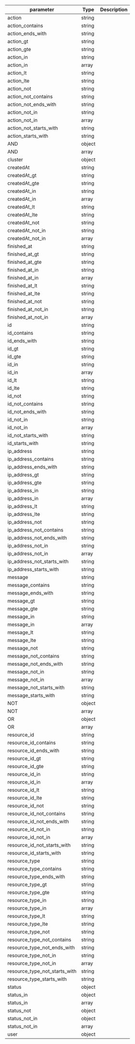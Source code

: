 | parameter | Type | Description |
| ----------- | ----------- |----------- |
| action  |  string  |    |
| action_contains  |  string  |    |
| action_ends_with  |  string  |    |
| action_gt  |  string  |    |
| action_gte  |  string  |    |
| action_in  |  string  |    |
| action_in  |  array  |    |
| action_lt  |  string  |    |
| action_lte  |  string  |    |
| action_not  |  string  |    |
| action_not_contains  |  string  |    |
| action_not_ends_with  |  string  |    |
| action_not_in  |  string  |    |
| action_not_in  |  array  |    |
| action_not_starts_with  |  string  |    |
| action_starts_with  |  string  |    |
| AND  |  object  |    |
| AND  |  array  |    |
| cluster  |  object  |    |
| createdAt  |  string  |    |
| createdAt_gt  |  string  |    |
| createdAt_gte  |  string  |    |
| createdAt_in  |  string  |    |
| createdAt_in  |  array  |    |
| createdAt_lt  |  string  |    |
| createdAt_lte  |  string  |    |
| createdAt_not  |  string  |    |
| createdAt_not_in  |  string  |    |
| createdAt_not_in  |  array  |    |
| finished_at  |  string  |    |
| finished_at_gt  |  string  |    |
| finished_at_gte  |  string  |    |
| finished_at_in  |  string  |    |
| finished_at_in  |  array  |    |
| finished_at_lt  |  string  |    |
| finished_at_lte  |  string  |    |
| finished_at_not  |  string  |    |
| finished_at_not_in  |  string  |    |
| finished_at_not_in  |  array  |    |
| id  |  string  |    |
| id_contains  |  string  |    |
| id_ends_with  |  string  |    |
| id_gt  |  string  |    |
| id_gte  |  string  |    |
| id_in  |  string  |    |
| id_in  |  array  |    |
| id_lt  |  string  |    |
| id_lte  |  string  |    |
| id_not  |  string  |    |
| id_not_contains  |  string  |    |
| id_not_ends_with  |  string  |    |
| id_not_in  |  string  |    |
| id_not_in  |  array  |    |
| id_not_starts_with  |  string  |    |
| id_starts_with  |  string  |    |
| ip_address  |  string  |    |
| ip_address_contains  |  string  |    |
| ip_address_ends_with  |  string  |    |
| ip_address_gt  |  string  |    |
| ip_address_gte  |  string  |    |
| ip_address_in  |  string  |    |
| ip_address_in  |  array  |    |
| ip_address_lt  |  string  |    |
| ip_address_lte  |  string  |    |
| ip_address_not  |  string  |    |
| ip_address_not_contains  |  string  |    |
| ip_address_not_ends_with  |  string  |    |
| ip_address_not_in  |  string  |    |
| ip_address_not_in  |  array  |    |
| ip_address_not_starts_with  |  string  |    |
| ip_address_starts_with  |  string  |    |
| message  |  string  |    |
| message_contains  |  string  |    |
| message_ends_with  |  string  |    |
| message_gt  |  string  |    |
| message_gte  |  string  |    |
| message_in  |  string  |    |
| message_in  |  array  |    |
| message_lt  |  string  |    |
| message_lte  |  string  |    |
| message_not  |  string  |    |
| message_not_contains  |  string  |    |
| message_not_ends_with  |  string  |    |
| message_not_in  |  string  |    |
| message_not_in  |  array  |    |
| message_not_starts_with  |  string  |    |
| message_starts_with  |  string  |    |
| NOT  |  object  |    |
| NOT  |  array  |    |
| OR  |  object  |    |
| OR  |  array  |    |
| resource_id  |  string  |    |
| resource_id_contains  |  string  |    |
| resource_id_ends_with  |  string  |    |
| resource_id_gt  |  string  |    |
| resource_id_gte  |  string  |    |
| resource_id_in  |  string  |    |
| resource_id_in  |  array  |    |
| resource_id_lt  |  string  |    |
| resource_id_lte  |  string  |    |
| resource_id_not  |  string  |    |
| resource_id_not_contains  |  string  |    |
| resource_id_not_ends_with  |  string  |    |
| resource_id_not_in  |  string  |    |
| resource_id_not_in  |  array  |    |
| resource_id_not_starts_with  |  string  |    |
| resource_id_starts_with  |  string  |    |
| resource_type  |  string  |    |
| resource_type_contains  |  string  |    |
| resource_type_ends_with  |  string  |    |
| resource_type_gt  |  string  |    |
| resource_type_gte  |  string  |    |
| resource_type_in  |  string  |    |
| resource_type_in  |  array  |    |
| resource_type_lt  |  string  |    |
| resource_type_lte  |  string  |    |
| resource_type_not  |  string  |    |
| resource_type_not_contains  |  string  |    |
| resource_type_not_ends_with  |  string  |    |
| resource_type_not_in  |  string  |    |
| resource_type_not_in  |  array  |    |
| resource_type_not_starts_with  |  string  |    |
| resource_type_starts_with  |  string  |    |
| status  |  object  |    |
| status_in  |  object  |    |
| status_in  |  array  |    |
| status_not  |  object  |    |
| status_not_in  |  object  |    |
| status_not_in  |  array  |    |
| user  |  object  |    |